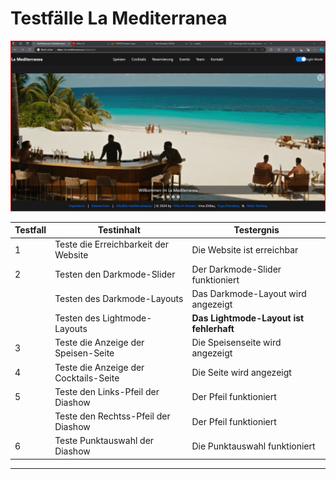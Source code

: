 # Testfälle La Mediterranea

![Startseite](image.png)

| Testfall | Testinhalt | Testergnis |
| --- | --- | --- |
| 1 | Teste die Erreichbarkeit der Website | Die Website ist erreichbar |
| 2 | Testen den Darkmode-Slider | Der Darkmode-Slider funktioniert |
| | Testen des Darkmode-Layouts | Das Darkmode-Layout wird angezeigt |
| | Testen des Lightmode-Layouts | __Das Lightmode-Layout ist fehlerhaft__ |
| 3 | Teste die Anzeige der Speisen-Seite | Die Speisenseite wird angezeigt |
| 4 | Teste die Anzeige der Cocktails-Seite | Die Seite wird angezeigt |
| 5 | Teste den Links-Pfeil der Diashow | Der Pfeil funktioniert |
|  | Teste den Rechtss-Pfeil der Diashow | Der Pfeil funktioniert |
| 6 | Teste Punktauswahl der Diashow | Die Punktauswahl funktioniert |

---
